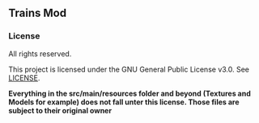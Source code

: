 ## Trains Mod

### License

All rights reserved.

This project is licensed under the GNU General Public License v3.0. See [LICENSE](LICENSE.txt).

**Everything in the src/main/resources folder and beyond (Textures and Models for example) does not fall unter this license. Those files are subject to their original owner**
